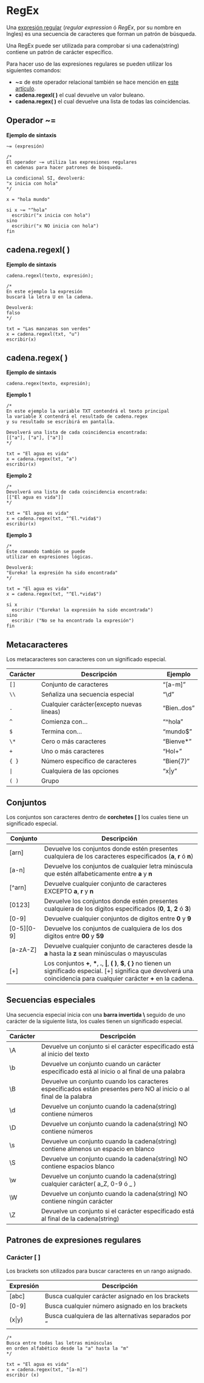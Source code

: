 # RegEx

Una [expresión regular](https://es.wikipedia.org/wiki/Expresi%C3%B3n_regular) (_regular expression_ ó _RegEx_, por su nombre en Ingles) es una secuencia de caracteres que forman un patrón de búsqueda.

Una RegEx puede ser utilizada para comprobar si una cadena(string) contiene un patrón de carácter específico.

Para hacer uso de las expresiones regulares se pueden utilizar los siguientes comandos:

- **~=** de este operador relacional también se hace mención en [este artículo](/docs/sintaxis/relacionales.html#operador).
- **cadena.regexl( )** el cual devuelve un valor buleano.
- **cadena.regex( )** el cual devuelve una lista de todas las coincidencias.

## Operador ~=

**Ejemplo de sintaxis**

```latino
~= (expresión)
```

```latino
/*
El operador ~= utiliza las expresiones regulares
en cadenas para hacer patrones de búsqueda.

La condicional SI, devolverá:
"x inicia con hola"
*/

x = "hola mundo"

si x ~= "^hola"
  escribir("x inicia con hola")
sino
  escribir("x NO inicia con hola")
fin
```

## cadena.regexl( )

**Ejemplo de sintaxis**

```latino
cadena.regexl(texto, expresión);
```

```latino
/*
En este ejemplo la expresión
buscará la letra U en la cadena.

Devolverá:
falso
*/

txt = "Las manzanas son verdes"
x = cadena.regexl(txt, "u")
escribir(x)
```

## cadena.regex( )

**Ejemplo de sintaxis**

```latino
cadena.regex(texto, expresión);
```

**Ejemplo 1**

```latino
/*
En este ejemplo la variable TXT contendrá el texto principal
la variable X contendrá el resultado de cadena.regex
y su resultado se escribirá en pantalla.

Devolverá una lista de cada coincidencia encontrada:
[["a"], ["a"], ["a"]]
*/

txt = "El agua es vida"
x = cadena.regex(txt, "a")
escribir(x)
```

**Ejemplo 2**

```latino
/*
Devolverá una lista de cada coincidencia encontrada:
[["El agua es vida"]]
*/

txt = "El agua es vida"
x = cadena.regex(txt, "^El.*vida$")
escribir(x)
```

**Ejemplo 3**

```latino
/*
Este comando también se puede
utilizar en expresiones lógicas.

Devolverá:
"Eureka! la expresión ha sido encontrada"
*/

txt = "El agua es vida"
x = cadena.regex(txt, "^El.*vida$")

si x
  escribir ("Eureka! la expresión ha sido encontrada")
sino
  escribir ("No se ha encontrado la expresión")
fin
```

## Metacaracteres

Los metacaracteres son caracteres con un significado especial.


| Carácter | Descripción | Ejemplo |
| --- | --- | --- |
| `[]` | Conjunto de caracteres | “\[a-m\]” |
| `\\` | Señaliza una secuencia especial | “\\d” |
| `.` | Cualquier carácter(excepto nuevas líneas) | “Bien..dos” |
| `^` | Comienza con… | “^hola” |
| `$` | Termina con… | “mundo$” |
| `\*` | Cero o más caracteres | “Bienve\*” |
| `+` | Uno o más caracteres | “Hol+” |
| `{ }` | Número especifico de caracteres | “Bien{7}” |
| `\|` | Cualquiera de las opciones | “x\|y” |
| `( )` | Grupo |

## Conjuntos

Los conjuntos son caracteres dentro de **corchetes \[ \]** los cuales tiene un significado especial.


| Conjunto | Descripción |
| --- | --- |
| \[arn\] | Devuelve los conjuntos donde estén presentes cualquiera de los caracteres especificados (**a**, **r** ó **n**) |
| \[a-n\] | Devuelve los conjuntos de cualquier letra minúscula que estén alfabeticamente entre **a** y **n** |
| \[^arn\] | Devuelve cualquier conjunto de caracteres EXCEPTO **a**, **r** y **n** |
| \[0123\] | Devuelve los conjuntos donde estén presentes cualquiera de los digitos especificados (**0**, **1**, **2** ó **3**) |
| \[0-9\] | Devuelve cualquier conjuntos de digitos entre **0** y **9** |
| \[0-5\]\[0-9\] | Devuelve los conjuntos de cualquiera de los dos digitos entre **00** y **59** |
| \[a-zA-Z\] | Devuelve cualquier conjunto de caracteres desde la **a** hasta la **z** sean minúsculas o mayusculas |
| \[+\] | Los conjuntos **+**, **\***, **.**, **\|**, **( )**, **$**, **{ }** no tienen un significado especial. \[+\] significa que devolverá una coincidencia para cualquier carácter **+** en la cadena. |

## Secuencias especiales

Una secuencia especial inicia con una **barra invertida \\** seguido de uno carácter de la siguiente lista, los cuales tienen un significado especial.

| Carácter | Descripción                                                                                                         |
| -------- | ------------------------------------------------------------------------------------------------------------------- |
| \\A      | Devuelve un conjunto si el carácter especificado está al inicio del texto                                           |
| \\b      | Devuelve un conjunto cuando un carácter especificado está al inicio o al final de una palabra                       |
| \\B      | Devuelve un conjunto cuando los caracteres especificados están presentes pero NO al inicio o al final de la palabra |
| \\d      | Devuelve un conjunto cuando la cadena(string) contiene números                                                      |
| \\D      | Devuelve un conjunto cuando la cadena(string) NO contiene números                                                   |
| \\s      | Devuelve un conjunto cuando la cadena(string) contiene almenos un espacio en blanco                                 |
| \\S      | Devuelve un conjunto cuando la cadena(string) NO contiene espacios blanco                                           |
| \\w      | Devuelve un conjunto cuando la cadena(string) cualquier carácter( a_Z, 0-9 ó \_ )                                   |
| \\W      | Devuelve un conjunto cuando la cadena(string) NO contiene ningún carácter                                           |
| \\Z      | Devuelve un conjunto si el carácter especificado está al final de la cadena(string)                                 |

## Patrones de expresiones regulares

### Carácter \[ \]

Los brackets son utilizados para buscar caracteres en un rango asignado.


| Expresión | Descripción |
| --- | --- |
| \[abc\] | Busca cualquier carácter asignado en los brackets |
| \[0-9\] | Busca cualquier número asignado en los brackets |
| (x\|y) | Busca cualquiera de las alternativas separados por “|” |

```latino
/*
Busca entre todas las letras minúsculas
en orden alfabético desde la "a" hasta la "m"
*/

txt = "El agua es vida"
x = cadena.regex(txt, "[a-m]")
escribir (x)
```
